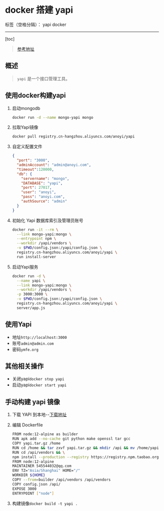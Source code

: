 ﻿# docker 搭建 yapi

标签（空格分隔）： yapi docker

---

[toc]

> [参考地址](https://www.jianshu.com/p/a97d2efb23c5)

## 概述

> `yapi` 是一个接口管理工具。

## 使用docker构建yapi

1. 启动mongodb

    ```bash
    docker run -d --name mongo-yapi mongo
    ```

1. 拉取Yapi镜像

    ```bash
    docker pull registry.cn-hangzhou.aliyuncs.com/anoyi/yapi
    ```

1. 自定义配置文件

    ```json
    {
      "port": "3000",
      "adminAccount": "admin@anoyi.com",
      "timeout":120000,
      "db": {
        "servername": "mongo",
        "DATABASE": "yapi",
        "port": 27017,
        "user": "anoyi",
        "pass": "anoyi.com",
        "authSource": "admin"
      }
    }
    ```

1. 初始化 Yapi 数据库索引及管理员账号

    ```bash
    docker run -it --rm \
      --link mongo-yapi:mongo \
      --entrypoint npm \
      --workdir /yapi/vendors \
      -v $PWD/config.json:/yapi/config.json \
      registry.cn-hangzhou.aliyuncs.com/anoyi/yapi \
      run install-server
    ```

1. 启动Yapi服务

    ```bash
    docker run -d \
      --name yapi \
      --link mongo-yapi:mongo \
      --workdir /yapi/vendors \
      -p 3000:3000 \
      -v $PWD/config.json:/yapi/config.json \
      registry.cn-hangzhou.aliyuncs.com/anoyi/yapi \
      server/app.js
    ```

## 使用Yapi

- 地址`http://localhost:3000`
- 账号`admin@admin.com`
- 密码`ymfe.org`

## 其他相关操作

- 关闭yapi`docker stop yapi`
- 启动yapi`docker start yapi`

## 手动构建 yapi 镜像

1. 下载 YAPI 到本地--[下载地址](https://github.com/YMFE/yapi/releases)
2. 编辑 Dockerfile

    ```bash
    FROM node:12-alpine as builder
    RUN apk add --no-cache git python make openssl tar gcc
    COPY yapi.tar.gz /home
    RUN cd /home && tar zxvf yapi.tar.gz && mkdir /api && mv /home/yapi-1.8.0 /api/vendors
    RUN cd /api/vendors && \
    npm install --production --registry https://registry.npm.taobao.org
    FROM node:12-alpine
    MAINTAINER 545544032@qq.com
    ENV TZ="Asia/Shanghai" HOME="/"
    WORKDIR ${HOME}
    COPY --from=builder /api/vendors /api/vendors
    COPY config.json /api/
    EXPOSE 3000
    ENTRYPOINT ["node"]
    ```

3. 构建镜像`docker build -t yapi .`
